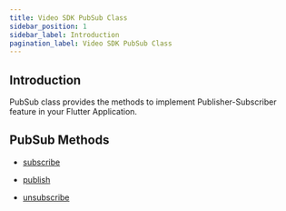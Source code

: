 ```yaml
---
title: Video SDK PubSub Class
sidebar_position: 1
sidebar_label: Introduction
pagination_label: Video SDK PubSub Class
---
```


<div class="sdk-api-ref">

## Introduction

PubSub class provides the methods to implement Publisher-Subscriber feature in your Flutter Application.

## PubSub Methods

<div class="row">
<div class="col col--4 margin-bottom--lg" >

- [subscribe](methods#subscribe)

</div>
<div class="col col--4 margin-bottom--lg" >

- [publish](methods#publish)

</div>
<div class="col col--4 margin-bottom--lg" >

- [unsubscribe](methods#unsubscribe)

</div>
</div>
</div>
